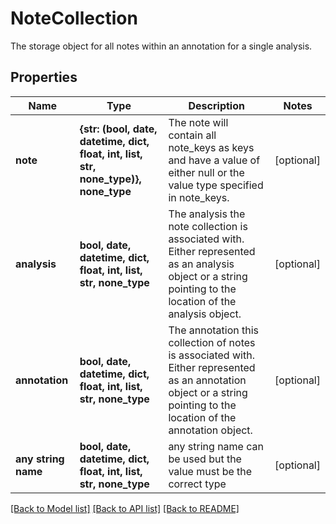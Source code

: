# NoteCollection

The storage object for all notes within an annotation for a single analysis.

## Properties
Name | Type | Description | Notes
------------ | ------------- | ------------- | -------------
**note** | **{str: (bool, date, datetime, dict, float, int, list, str, none_type)}, none_type** | The note will contain all note_keys as keys and have a value of either null or the value type specified in note_keys. | [optional] 
**analysis** | **bool, date, datetime, dict, float, int, list, str, none_type** | The analysis the note collection is associated with. Either represented as an analysis object or a string pointing to the location of the analysis object. | [optional] 
**annotation** | **bool, date, datetime, dict, float, int, list, str, none_type** | The annotation this collection of notes is associated with. Either represented as an annotation object or a string pointing to the location of the annotation object. | [optional] 
**any string name** | **bool, date, datetime, dict, float, int, list, str, none_type** | any string name can be used but the value must be the correct type | [optional]

[[Back to Model list]](../README.md#documentation-for-models) [[Back to API list]](../README.md#documentation-for-api-endpoints) [[Back to README]](../README.md)


